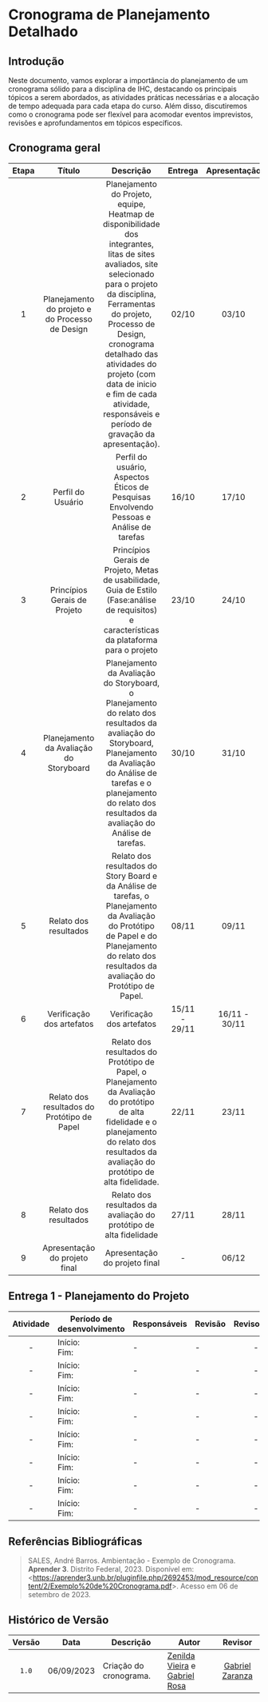 # Cronograma de Planejamento Detalhado

## Introdução
Neste documento, vamos explorar a importância do planejamento de um cronograma sólido para a disciplina de IHC, destacando os principais tópicos a serem abordados, as atividades práticas necessárias e a alocação de tempo adequada para cada etapa do curso. Além disso, discutiremos como o cronograma pode ser flexível para acomodar eventos imprevistos, revisões e aprofundamentos em tópicos específicos.

## Cronograma geral

| Etapa | Título | Descrição | Entrega | Apresentação |
| :---: | :----: | :-------: | :-----: | :----------: |
| 1     |  Planejamento do projeto e do Processo de Design | Planejamento do Projeto, equipe, Heatmap de disponibilidade dos integrantes, litas de sites avaliados, site selecionado para o projeto da disciplina, Ferramentas do projeto, Processo de Design, cronograma detalhado das atividades do projeto (com data de inicio e fim de cada atividade, responsáveis e período de gravação da apresentação). | 02/10 | 03/10 |
| 2     | Perfil do Usuário |  Perfil do usuário, Aspectos Éticos de Pesquisas Envolvendo Pessoas e Análise de tarefas | 16/10 | 17/10 |
| 3     | Princípios Gerais de Projeto | Princípios Gerais de Projeto, Metas de usabilidade, Guia de Estilo (Fase:análise de requisitos) e características da plataforma para o projeto | 23/10 | 24/10 |
| 4     | Planejamento da Avaliação do Storyboard | Planejamento da Avaliação do Storyboard, o Planejamento do relato dos resultados da avaliação do Storyboard, Planejamento da Avaliação do Análise de tarefas e o planejamento do relato dos resultados da avaliação do Análise de tarefas. | 30/10 | 31/10 |
| 5     | Relato dos resultados | Relato dos resultados do Story Board e da Análise de tarefas, o Planejamento da Avaliação do Protótipo de Papel e do Planejamento do relato dos resultados da avaliação do Protótipo de Papel. | 08/11 | 09/11 |
| 6     | Verificação dos artefatos | Verificação dos artefatos | 15/11 - 29/11 | 16/11 - 30/11 |
| 7     | Relato dos resultados do Protótipo de Papel | Relato dos resultados do Protótipo de Papel, o Planejamento da Avaliação do protótipo de alta fidelidade e o planejamento do relato dos resultados da avaliação do protótipo de alta fidelidade. | 22/11 | 23/11 |
| 8     | Relato dos resultados | Relato dos resultados da avaliação do protótipo de alta fidelidade | 27/11 | 28/11 |
| 9     | Apresentação do projeto final | Apresentação do projeto final | - | 06/12 |

## Entrega 1 - Planejamento do Projeto

|Atividade|Período de desenvolvimento|Responsáveis|Revisão|Revisor(es)|
|:----:|----|---------|-----|:-------:|
| - | Início: <br/> Fim: | - | - | - |
| - | Início: <br/> Fim: | - | - | - |
| - | Início: <br/> Fim: | - | - | - |
| - | Início: <br/> Fim: | - | - | - |
| - | Início: <br/> Fim: | - | - | - |
| - | Início: <br/> Fim: | - | - | - |
| - | Início: <br/> Fim: | - | - | - |
| - | Início: <br/> Fim: | - | - | - |


## Referências Bibliográficas

> SALES, André Barros. Ambientação - Exemplo de Cronograma. **Aprender 3**. Distrito Federal, 2023. Disponível em: <<https://aprender3.unb.br/pluginfile.php/2692453/mod_resource/content/2/Exemplo%20de%20Cronograma.pdf>>. Acesso em 06 de setembro de 2023.

## Histórico de Versão

|Versão|Data|Descrição|Autor|Revisor|
|:----:|----|---------|-----|:-------:|
|`1.0`|06/09/2023|Criação do cronograma.| [Zenilda Vieira](https://github.com/ZenildaVieira) e [Gabriel Rosa](https://github.com/gabrielrosa09) | [Gabriel Zaranza](https://github.com/GZaranza) |  